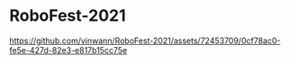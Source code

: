 # RoboFest-2021

https://github.com/vinwann/RoboFest-2021/assets/72453709/0cf78ac0-fe5e-427d-82e3-e817b15cc75e

